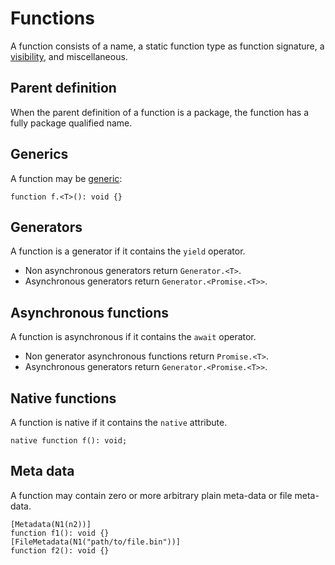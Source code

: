 # Functions

A function consists of a name, a static function type as function signature, a [visibility](visibility.md), and miscellaneous.

## Parent definition

When the parent definition of a function is a package, the function has a fully package qualified name.

## Generics

A function may be [generic](generics.md):

```
function f.<T>(): void {}
```

## Generators

A function is a generator if it contains the `yield` operator.

* Non asynchronous generators return `Generator.<T>`.
* Asynchronous generators return `Generator.<Promise.<T>>`.

## Asynchronous functions

A function is asynchronous if it contains the `await` operator.

* Non generator asynchronous functions return `Promise.<T>`.
* Asynchronous generators return `Generator.<Promise.<T>>`.

## Native functions

A function is native if it contains the `native` attribute.

```
native function f(): void;
```

## Meta data

A function may contain zero or more arbitrary plain meta-data or file meta-data.

```
[Metadata(N1(n2))]
function f1(): void {}
[FileMetadata(N1("path/to/file.bin"))]
function f2(): void {}
```